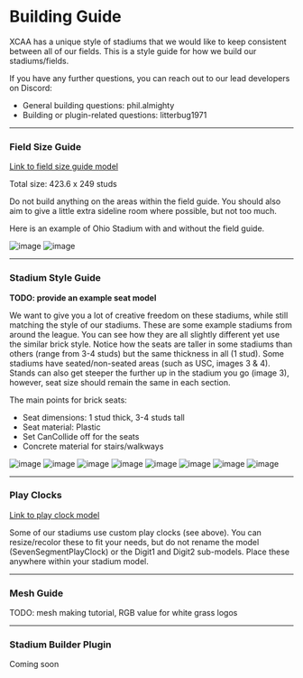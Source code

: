 # Building Guide

XCAA has a unique style of stadiums that we would like to keep consistent between all of our fields. This is a style guide for how we build our stadiums/fields.

If you have any further questions, you can reach out to our lead developers on Discord:
- General building questions: phil.almighty
- Building or plugin-related questions: litterbug1971

---

### Field Size Guide

[Link to field size guide model](https://github.com/cyberplanet1870/xcaa/blob/main/assets/XCAA_Field_Guide.rbxm)

Total size: 423.6 x 249 studs

Do not build anything on the areas within the field guide. You should also aim to give a little extra sideline room where possible, but not too much.

Here is an example of Ohio Stadium with and without the field guide.

![image](https://github.com/cyberplanet1870/xcaa/assets/123999017/d584527c-8e22-4a38-b3b8-d49260e612ac)
![image](https://github.com/cyberplanet1870/xcaa/assets/123999017/71eec08e-e33e-4664-9791-08d2361fb6e1)

---

### Stadium Style Guide

**TODO: provide an example seat model**

We want to give you a lot of creative freedom on these stadiums, while still matching the style of our stadiums.
These are some example stadiums from around the league. You can see how they are all slightly different yet use the similar brick style. 
Notice how the seats are taller in some stadiums than others (range from 3-4 studs) but the same thickness in all (1 stud).
Some stadiums have seated/non-seated areas (such as USC, images 3 & 4). 
Stands can also get steeper the further up in the stadium you go (image 3), however, seat size should remain the same in each section. 

The main points for brick seats:
- Seat dimensions: 1 stud thick, 3-4 studs tall
- Seat material: Plastic
- Set CanCollide off for the seats
- Concrete material for stairs/walkways

![image](https://github.com/cyberplanet1870/xcaa/assets/123999017/2e0df49a-82e9-4dc9-9218-09df22cc68c7)
![image](https://github.com/cyberplanet1870/xcaa/assets/123999017/3c5f7c8e-f2c1-49a9-abf1-aadbb3d67b26)
![image](https://github.com/cyberplanet1870/xcaa/assets/123999017/3b04e8b2-026f-49eb-bd18-3a1b0dbfe83c)
![image](https://github.com/cyberplanet1870/xcaa/assets/123999017/4c9d6667-55ca-4c7d-84c5-a6f2ff117105)
![image](https://github.com/cyberplanet1870/xcaa/assets/123999017/e703f4a4-fa74-4564-8afa-e80e6db23e02)
![image](https://github.com/cyberplanet1870/xcaa/assets/123999017/d4ff7fc3-2da9-4b1b-9add-bd393dcbe656)
![image](https://github.com/cyberplanet1870/xcaa/assets/123999017/63abd057-53c9-4673-8b26-9e503d3594a1)
![image](https://github.com/cyberplanet1870/xcaa/assets/123999017/eeb2f5d5-3695-48c3-8c1a-de331a1b87d8)

---

### Play Clocks

[Link to play clock model](https://github.com/cyberplanet1870/xcaa/blob/main/assets/PlayClock.rbxm)

Some of our stadiums use custom play clocks (see above). You can resize/recolor these to fit your needs, but do not rename the model (SevenSegmentPlayClock) or the Digit1 and Digit2 sub-models.
Place these anywhere within your stadium model.

---

### Mesh Guide
TODO: mesh making tutorial, RGB value for white grass logos

---

### Stadium Builder Plugin
Coming soon
